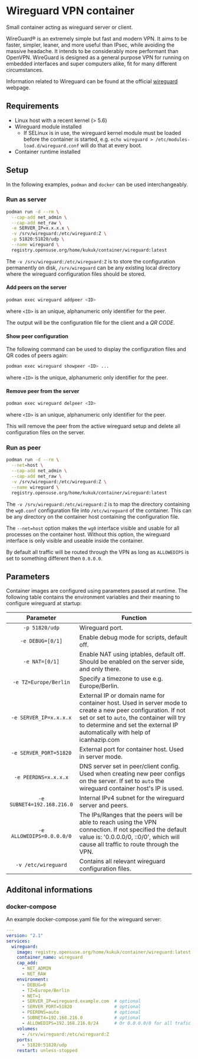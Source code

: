 # Wireguard VPN container

Small container acting as wireguard server or client.

WireGuard® is an extremely simple but fast and modern VPN. It aims to be faster, simpler, leaner, and more useful than IPsec, while avoiding the massive headache. It intends to be considerably more performant than OpenVPN. WireGuard is designed as a general purpose VPN for running on embedded interfaces and super computers alike, fit for many different circumstances.

Information related to Wireguard can be found at the official
[wireguard](https://www.wireguard.com/) webpage.

## Requirements

- Linux host with a recent kernel (> 5.6)
- Wireguard module installed
  - If SELinux is in use, the wireguard kernel module must be loaded before the container is started, e.g. `echo wireguard > /etc/modules-load.d/wireguard.conf` will do that at every boot.
- Container runtime installed

## Setup

In the following examples, `podman` and `docker` can be used interchangeably.

### Run as server

```sh
podman run -d --rm \
  --cap-add net_admin \
  --cap-add net_raw \
  -e SERVER_IP=x.x.x.x \
  -v /srv/wireguard:/etc/wireguard:Z \
  -p 51820:51820/udp \
  --name wireguard \
  registry.opensuse.org/home/kukuk/container/wireguard:latest
```

The `-v /srv/wireguard:/etc/wireguard:Z` is to store the configuration
permanently on disk, `/srv/wireguard` can be any existing local directory
where the wireguard configuration files should be stored.

#### Add peers on the server

```sh
podman exec wireguard addpeer <ID>
```

where `<ID>` is an unique, alphanumeric only identifier for the peer.

The output will be the configuration file for the client and a *QR CODE*.

#### Show peer configuration

The following command can be used to display the configuration files and QR codes of peers again:

```sh
podman exec wireguard showpeer <ID> ...
```

where `<ID>` is the unique, alphanumeric only identifier for the peer.

#### Remove peer from the server

```sh
podman exec wireguard delpeer <ID>
```

where `<ID>` is an unique, alphanumeric only identifier for the peer.

This will remove the peer from the active wireguard setup and delete all
configuration files on the server.

### Run as peer

```sh
podman run -d --rm \
  --net=host \
  --cap-add net_admin \
  --cap-add net_raw \
  -v /srv/wireguard:/etc/wireguard:Z \
  --name wireguard \
  registry.opensuse.org/home/kukuk/container/wireguard:latest
```

The `-v /srv/wireguard:/etc/wireguard:Z` is to map the directory containing the
`wg0.conf` configuration file into `/etc/wireguard` of the container. This can
be any directory on the container host containing the configuration file.

The `--net=host` option makes the `wg0` interface visible and usable for all
processes on the container host. Without this option, the wireguard interface
is only visible and useable inside the container.

By default all traffic will be routed through the VPN as long as `ALLOWEDIPS` is
set to something different then `0.0.0.0`.

## Parameters

Container images are configured using parameters passed at runtime. The
following table contains the environment variables and their meaning to
configure wireguard at startup:

| Parameter | Function |
| :----: | --- |
| `-p 51820/udp` | Wireguard port. |
| `-e DEBUG=[0/1]` | Enable debug mode for scripts, default off. |
| `-e NAT=[0/1]` | Enable NAT using iptables, default off. Should be enabled on the server side, and only there. |
| `-e TZ=Europe/Berlin` | Specify a timezone to use e.g. Europe/Berlin. |
| `-e SERVER_IP=x.x.x.x` | External IP or domain name for container host. Used in server mode to create a new peer configuration. If not set or set to `auto`, the container will try to determine and set the external IP automatically with help of icanhazip.com |
| `-e SERVER_PORT=51820` | External port for container host. Used in server mode. |
| `-e PEERDNS=x.x.x.x` | DNS server set in peer/client config. Used when creating new peer configs on the server. If set to `auto` the  wireguard container host's IP is used. |
| `-e SUBNET4=192.168.216.0` | Internal IPv4 subnet for the wireguard server and peers. |
| `-e ALLOWEDIPS=0.0.0.0/0` | The IPs/Ranges that the peers will be able to reach using the VPN connection. If not specified the default value is: '0.0.0.0/0, ::0/0', which will cause all traffic to route through the VPN. |
| `-v /etc/wireguard` | Contains all relevant wireguard configuration files. |

## Additonal informations

### docker-compose

An example docker-compose.yaml file for the wireguard server:

```yaml
---
version: "2.1"
services:
  wireguard:
    image: registry.opensuse.org/home/kukuk/container/wireguard:latest
    container_name: wireguard
    cap_add:
      - NET_ADMIN
      - NET_RAW
    environment:
      - DEBUG=0
      - TZ=Europe/Berlin
      - NET=1
      - SERVER_IP=wireguard.example.com  # optional
      - SERVER_PORT=51820                # optional
      - PEERDNS=auto                     # optional
      - SUBNET4=192.168.216.0            # optional
      - ALLOWEDIPS=192.168.216.0/24      # Or 0.0.0.0/0 for all trafic
    volumes:
      - /srv/wireguard:/etc/wireguard:Z
    ports:
      - 51820:51820/udp
    restart: unless-stopped
```
